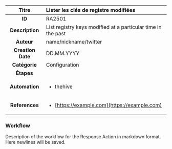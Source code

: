 | Titre                       | Lister les clés de registre modifiées         |
|:---------------------------:|:--------------------|
| **ID**                      | RA2501            |
| **Description**             | List registry keys modified at a particular time in the past   |
| **Auteur**                  | name/nickname/twitter        |
| **Creation Date**           | DD.MM.YYYY |
| **Catégorie**                | Configuration      |
| **Étapes**                   || 
| **Automation** |<ul><li>thehive</li></ul>|
| **References** |<ul><li>[https://example.com](https://example.com)</li></ul>|

### Workflow

Description of the workflow for the Response Action in markdown format.  
Here newlines will be saved.  
